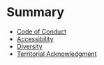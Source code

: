 # Summary

* [Code of Conduct](coc.md)
* [Accessibility](accessibility.md)
* [Diversity](diversity.md)
* [Territorial Acknowledgment](territorial-acknowledgment.md)

